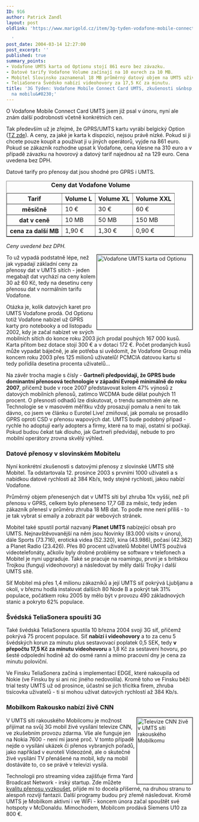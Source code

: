 ```yaml
---
ID: 916
author: Patrick Zandl
layout: post
oldlink: 'https://www.marigold.cz/item/3g-tyden-vodafone-mobile-connect-card-umts-zkusenosti-s-umts-daty-a-cnn-na-mobilu

  '
post_date: 2004-03-14 12:27:00
post_excerpt: ''
published: true
summary_points:
- Vodafone UMTS karta od Optionu stojí 861 euro bez závazku.
- Datové tarify Vodafone Volume začínají na 10 eurech za 10 MB.
- Mobitel Slovinsko zaznamenal 18 MB průměrný datový objem na UMTS uživatele.
- TeliaSonera Švédsko nabízí videohovory za 17,5 Kč za minutu.
title: '3G Týden: Vodafone Mobile Connect Card UMTS, zkušenosti s&nbsp;UMTS daty a&nbsp;CNN
  na mobilu&#8230;'
---
```


<p>
O Vodafone Mobile Connect Card UMTS jsem již psal v únoru, nyní ale znám další podrobnosti včetně konkrétních cen. </p>

<p>
Tak především už je zřejmé, že GPRS/UMTS kartu vyrábí belgický Option (<A href="http://www.option.be/news/press02_15.shtml" target=_blank>TZ zde</A>). A ceny, za jaké je karta k dispozici, nejsou právě nízké. Pokud si ji chcete pouze koupit a používat ji u jiných operátorů, vyjde na 861 euro. Pokud se zákazník rozhodne upsat k Vodafone, cena klesne na 310 euro a v případě závazku na hovorový a datový tarif najednou až na 129 euro. Cena uvedena bez DPH. </p>

<p>
Datové tarify pro přenosy dat jsou shodné pro GPRS i UMTS. </p>

<TABLE align=center border=1>
<CAPTION><B>Ceny dat Vodafone Volume</B></CAPTION>
<TBODY>
<TR>
<TH>Tarif</TH>
<TH>Volume L</TH>
<TH>Volume XL</TH>
<TH>Volume XXL</TH></TR>
<TR>
<TH>měsíčně</TH>
<TD>10 &#8364;</TD>
<TD>30 &#8364;</TD>
<TD>60 &#8364;</TD></TR>
<TR>
<TH>dat v ceně</TH>
<TD>10 MB</TD>
<TD>50 MB</TD>
<TD>150 MB</TD></TR>
<TR>
<TH>cena za další MB</TH>
<TD>1,90 &#8364;</TD>
<TD>1,30 &#8364;</TD>
<TD>0,90 &#8364;</TD></TR></TBODY></TABLE>
<p>
<I>Ceny uvedené bez DPH.</I></p>

<p>
<IMG height=202 alt="Vodafone UMTS karta od Optionu" src="/wp-content/uploads/vodafone-umtskarta.jpg" width=258 align=right border=1>To už vypadá podstatně lépe, než jak vypadají základní ceny za přenosy dat v UMTS sítích - jeden megabajt dat vychází na ceny kolem 30 až 60 Kč, tedy na desetinu ceny přenosu dat v normálním tarifu Vodafone.</p>

<p>
Otázka je, kolik datových karet pro UMTS Vodafone prodá. Od Optionu totiž Vodafone nabízel už GPRS karty pro notebooky a od listopadu 2002, kdy je začal nabízet ve svých mobilních sítích do konce roku 2003 jich prodal pouhých 167 000 kusů. Karta přitom bez dotace stojí 300 &#8364; a v dotaci 172 &#8364;. Počet prodaných kusů může vypadat báječně, je ale potřeba si uvědomit, že Vodafone Group měla koncem roku 2003 přes 125 milionů uživatelů! PCMCIA datovou kartu si tedy pořídila desetina procenta uživatelů... </p>

<p>
Na závěr trocha magie s čísly - <B>Gartneři předpovídají, že GPRS bude dominantní přenosová technologie v západní Evropě minimálně do roku 2007</B>, přičemž bude v roce 2007 představovat kolem 47% výnosů z datových mobilních přenosů, zatímco WCDMA bude dělat pouhých 11 procent. O přesnosti odhadů lze diskutovat, o trendu samotném ale ne. Technologie se v masovém měřítku vždy prosazují pomalu a není to tak dávno, co jsem ve článku o Eurotel Live! zmiňoval, jak pomalu se prosadilo GPRS oproti CSD v přenosu wapových dat. UMTS bude podobný případ - rychle ho adoptují early adopters a firmy, které na to mají, ostatní si počkají. Pokud budou čekat tak dlouho, jak Gartneři předvídají, nebude to pro mobilní operátory zrovna skvělý výhled.</p>

<H3>Datové přenosy v slovinském Mobitelu</H3>
<p>
Nyní konkrétní zkušenosti s datovými přenosy z slovinské UMTS sítě Mobitel. Ta odstartovala 12. prosince 2003 s prvními 1000 uživateli a s nabídkou datové rychlosti až 384 Kb/s, tedy stejné rychlosti, jakou nabízí Vodafone. </p>

<p>
Průměrný objem přenesených dat v UMTS síti byl zhruba 10x vyšší, než při přenosu v GPRS, celkem bylo přeneseno 17,7 GB za měsíc, tedy jeden zákazník přenesl v průměru zhruba 18 MB dat. To podle mne není příliš - to je tak vybrat si emaily a zobrazit pár webových stránek. </p>

<p>
Mobitel také spustil portál nazvaný <B>Planet UMTS</B> nabízející obsah pro UMTS. Nejnavštěvovanější na něm jsou Novinky (83.000 visits v únoru), dále Sports (73.716), erotická videa (52.320), kina (43.986), počasí (42.362) a Planet Radio (23.426). Přes 80 procent uživatelů Mobitel UMTS používá videotelefonáty, ačkoliv byly drobné problémy se software v telefonech a Mobitel je nyní upgraduje. Také se pracuje na roamingu, první je s britskou Trojkou (fungují videohovory) a následovat by měly další Trojky i další UMTS sítě.</p>

<p>
Síť Mobitel má přes 1,4 milionu zákazníků a její UMTS síť pokrývá Ljubljanu a okolí, v březnu hodlá instalovat dalších 80 Node B a pokrýt tak 31% populace, počátkem roku 2005 by mělo být v provozu 490 základnových stanic a pokryto 62% populace. </p>

<H3>Švédská TeliaSonera spouští 3G</H3>
<p>
Také švédská TeliaSonera spustila 10 března 2004 svoji 3G síť, přičemž pokrývá 75 procent populace. Síť <STRONG>nabízí i videohovory</STRONG> a to za cenu 5 švédských korun za minutu plus sestavovací poplatek 0,5 SEK, tedy <STRONG>v přepočtu 17,5 Kč za minutu videohovoru</STRONG> a 1,8 Kč za sestavení hovoru, po šesté odpolední hodině až do osmé ranní a mimo pracovní dny je cena za minutu poloviční.</p>

<p>
Ve Finsku TeliaSonera začíná s implementací EDGE, které nakoupila od Nokie (ve Finsku by si ani nic jiného nedovolila). Kromě toho ve Finsku běží trial testy UMTS už od prosince, účastní se jich třicítka firem, zhruba tisícovka uživatelů - ti si mohou užívat datových rychlostí až 384 Kb/s. </p>

<H3>Mobilkom Rakousko nabízí živě CNN</H3>
<p>
<IMG height=179 alt="Televize CNN živě v UMTS síti rakouského Mobilkomu" src="/wp-content/uploads/mobilkom-cnn.jpg" width=150 align=right border=1>V UMTS síti rakouského Mobilcomu je možnost přijímat na svůj 3G mobil živé vysílání televize CNN, ve zkušebním provozu zdarma. Vše ale funguje jen na Nokia 7600 - není mi jasné proč. V tomto případě nejde o vysílání ukázek či přenos vybraných pořadů, jako například v eurotelí Videozóně, ale o skutečné živé vysílání TV přenášené na mobil, kdy na mobil dostáváte to, co se právě v televizi vysílá. </p>

<p>
Technologii pro streaming videa zajišťuje firma Yard Broadcast Network - irský startup. Zde můžete <A href="http://www.theybn.com/video/demo.html" target=_blank>kvalitu přenosu vyzkoušet</A>, přijde mi to docela příšerné, na druhou stranu to alespoň rozvíji fantazii. Další programy budou prý zřemě následovat. Kromě UMTS je Mobilkom aktivní i ve WiFi - koncem února začal spouštět své hotspoty v McDonaldu. Mimochodem, Mobilcom prodává Siemens U10 za 800 &#8364;. </p>